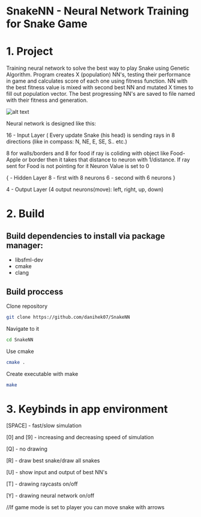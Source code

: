 # SnakeNN - Neural Network Training for Snake Game

# 1. Project

Training neural network to solve the best way to play Snake
using Genetic Algorithm. Program creates X (population) NN's, testing their performance
in game and calculates score of each one using fitness function.
NN with the best fitness value is mixed with second
best NN and mutated X times to fill out population vector.
The best progressing NN's are saved to file named with their fitness and generation.

![alt text](https://raw.githubusercontent.com/danihek07/SnakeNN/main/data/snakes.png)

Neural network is designed like this:

16 - Input Layer ( Every update Snake (his head) is sending rays in 8 directions (like in compass: N, NE, E, SE, S.. etc.)

8 for walls/borders and 8 for food if ray is coliding with object like Food-Apple or border then it takes that distance to neuron with 1/distance.
If ray sent for Food is not pointing for it Neuron Value is set to 0

  {  - Hidden Layer
	8 - first with 8 neurons
     	6 - second with 6 neurons
  }

4 - Output Layer (4 output neurons(move): left, right, up, down)

# 2. Build

## Build dependencies to install via package manager:
   - libsfml-dev
   - cmake
   - clang

## Build proccess

Clone repository 
```sh
git clone https://github.com/danihek07/SnakeNN
```
Navigate to it
```sh
cd SnakeNN
```
Use cmake
```sh
cmake .
```
Create executable with make
```sh
make
```


# 3. Keybinds in app environment

[SPACE] - fast/slow simulation

[0] and [9] - increasing and decreasing speed of simulation

[Q] - no drawing
	
[R] - draw best snake/draw all snakes

[U] - show input and output of best NN's

[T] - drawing raycasts on/off

[Y] - drawing neural network on/off

//If game mode is set to player you can move snake with arrows
